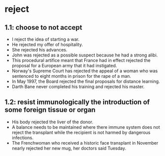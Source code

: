 # reject
## 1.1: choose to not accept

  *  I reject the idea of starting a war.
  *  He rejected my offer of hospitality.
  *  She rejected his advances.
  *  John was rejected as a possible suspect because he had a strong alibi.
  *  This procedural artifice meant that France had in effect rejected the proposal for a European army that it had instigated.
  *  Norway's Supreme Court has rejected the appeal of a woman who was sentenced to eight months in prison for the rape of a man.
  *  In May 1997, the Board rejected the final proposals for distance learning.
  *  Darth Bane never completed his training and rejected his master.

## 1.2: resist immunologically the introduction of some foreign tissue or organ

  *  His body rejected the liver of the donor.
  *  A balance needs to be maintained where there immune system does not reject the transplant while the recipient is not harmed by dangerous infections.
  *  The Frenchwoman who received a historic face transplant in November nearly rejected her new mug, her doctors said Tuesday.

